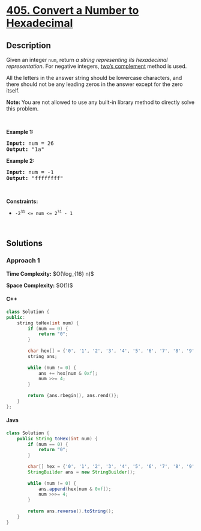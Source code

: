 # [405. Convert a Number to Hexadecimal](https://leetcode.com/problems/convert-a-number-to-hexadecimal)

## Description

<p>Given an integer <code>num</code>, return <em>a string representing its hexadecimal representation</em>. For negative integers, <a href="https://en.wikipedia.org/wiki/Two%27s_complement" target="_blank">two&rsquo;s complement</a> method is used.</p>

<p>All the letters in the answer string should be lowercase characters, and there should not be any leading zeros in the answer except for the zero itself.</p>

<p><strong>Note:&nbsp;</strong>You are not allowed to use any built-in library method to directly solve this problem.</p>
<p>&nbsp;</p>

<p><strong class="example">Example 1:</strong></p>
<pre>
<strong>Input:</strong> num = 26
<strong>Output:</strong> "1a"
</pre>

<p><strong class="example">Example 2:</strong></p>
<pre>
<strong>Input:</strong> num = -1
<strong>Output:</strong> "ffffffff"
</pre>
<p>&nbsp;</p>

<p><strong>Constraints:</strong></p>
<ul>
    <li><code>-2<sup>31</sup> &lt;= num &lt;= 2<sup>31</sup> - 1</code></li>
</ul>
<p>&nbsp;</p>

## Solutions

### **Approach 1**

<p><strong>Time Complexity:</strong> $O(\log_{16} n)$</p>
<p><strong>Space Complexity:</strong> $O(1)$</p>

<!-- tabs:start -->

#### C++

```cpp
class Solution {
public:
    string toHex(int num) {
        if (num == 0) {
            return "0";
        }
        
        char hex[] = {'0', '1', '2', '3', '4', '5', '6', '7', '8', '9', 'a', 'b', 'c', 'd', 'e', 'f'};
        string ans;
        
        while (num != 0) {
            ans += hex[num & 0xf];
            num >>= 4;
        }
        
        return {ans.rbegin(), ans.rend()};
    }
};
```

#### Java

```java
class Solution {
    public String toHex(int num) {
        if (num == 0) {
            return "0";
        }
        
        char[] hex = {'0', '1', '2', '3', '4', '5', '6', '7', '8', '9', 'a', 'b', 'c', 'd', 'e', 'f'};
        StringBuilder ans = new StringBuilder();
        
        while (num != 0) {
            ans.append(hex[num & 0xf]);
            num >>>= 4;
        }
        
        return ans.reverse().toString();
    }
}
```

<!-- tabs:end -->